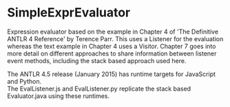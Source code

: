 SimpleExprEvaluator
===================
Expression evaluator based on the example in Chapter 4 of 'The Definitive ANTLR 4 Reference'
by Terence Parr.  This uses a Listener for the evaluation whereas the text example in Chapter 4
uses a Visitor.  Chapter 7 goes into more detail on different approaches to
share information between listener event methods, including the stack based
approach used here.

The ANTLR 4.5 release (January 2015) has runtime targets for JavaScript and Python.  
The EvalListener.js and EvalListener.py replicate the stack based
Evaluator.java using these runtimes.
